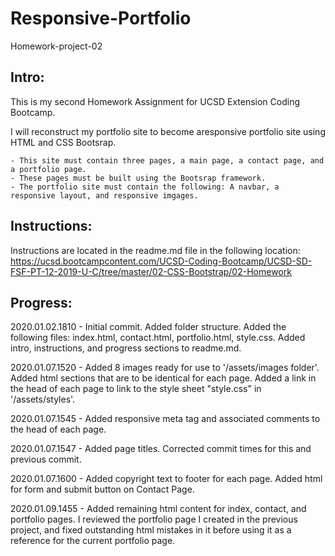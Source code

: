 # Responsive-Portfolio
Homework-project-02

Intro:
------------
This is my second Homework Assignment for UCSD Extension Coding Bootcamp.

I will reconstruct my portfolio site to become aresponsive portfolio site using HTML and CSS Bootsrap.

	- This site must contain three pages, a main page, a contact page, and a portfolio page.
	- These pages must be built using the Bootsrap framework.
	- The portfolio site must contain the following: A navbar, a responsive layout, and responsive imgages.

Instructions:
------------
Instructions are located in the readme.md file in the following location: https://ucsd.bootcampcontent.com/UCSD-Coding-Bootcamp/UCSD-SD-FSF-PT-12-2019-U-C/tree/master/02-CSS-Bootstrap/02-Homework


Progress:
------------
2020.01.02.1810 - Initial commit. Added folder structure. Added the following files: index.html, contact.html, portfolio.html, style.css. Added intro, instructions, and progress sections to readme.md.

2020.01.07.1520 - Added 8 images ready for use to '/assets/images folder'.  Added html sections that are to be identical for each page.  Added a link in the head of each page to link to the style sheet "style.css" in '/assets/styles'.

2020.01.07.1545 - Added responsive meta tag and associated comments to the head of each page.

2020.01.07.1547 - Added page titles.  Corrected commit times for this and previous commit.

2020.01.07.1600 - Added copyright text to footer for each page.  Added html for form and submit button on Contact Page.

2020.01.09.1455 - Added remaining html content for index, contact, and portfolio pages.  I reviewed the portfolio page I created in the previous project, and fixed outstanding html mistakes in it before using it as a reference for the current portfolio page.
